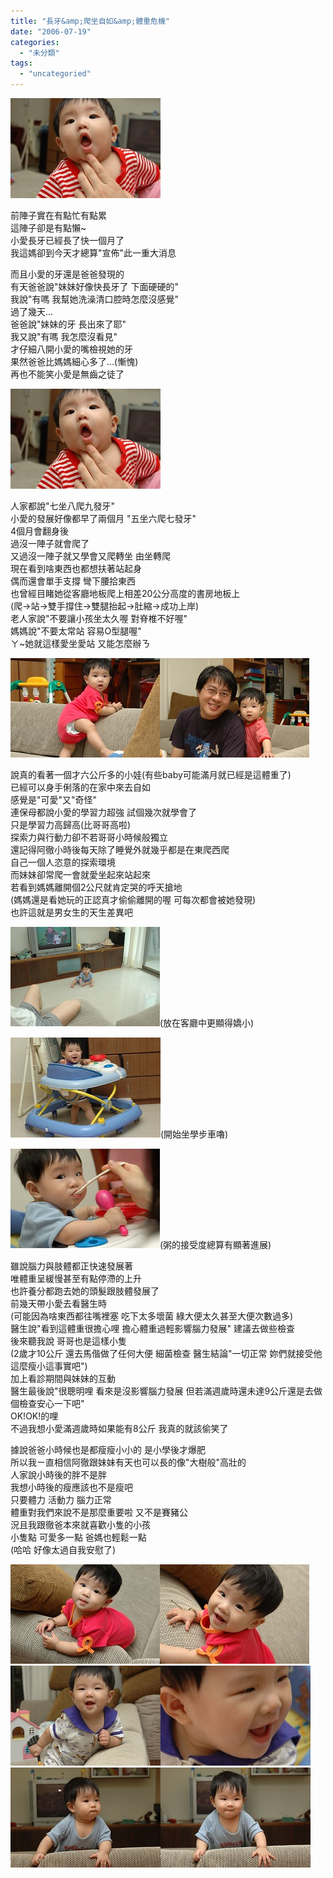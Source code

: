 ```yaml
---
title: "長牙&amp;爬坐自如&amp;體重危機"
date: "2006-07-19"
categories: 
  - "未分類"
tags: 
  - "uncategoried"
---
```


![](images/189189540_8ebd07deba_m.jpg)

前陣子實在有點忙有點累  
這陣子卻是有點懶~  
小愛長牙已經長了快一個月了  
我這媽卻到今天才總算"宣佈"此一重大消息

而且小愛的牙還是爸爸發現的  
有天爸爸說"妹妹好像快長牙了 下面硬硬的"  
我說"有嗎 我幫她洗澡清口腔時怎麼沒感覺"  
過了幾天...  
爸爸說"妹妹的牙 長出來了耶"  
我又說"有嗎 我怎麼沒看見"  
才仔細八開小愛的嘴檢視她的牙  
果然爸爸比媽媽細心多了...(慚愧)  
再也不能笑小愛是無齒之徒了

![](images/189189540_8ebd07deba_m.jpg)

人家都說"七坐八爬九發牙"  
小愛的發展好像都早了兩個月 "五坐六爬七發牙"  
4個月會翻身後  
過沒一陣子就會爬了  
又過沒一陣子就又學會又爬轉坐 由坐轉爬  
現在看到啥東西也都想扶著站起身  
偶而還會單手支撐 彎下腰拾東西  
也曾經目睹她從客廳地板爬上相差20公分高度的書房地板上  
(爬->站->雙手撐住->雙腿抬起->肚縮->成功上岸)  
老人家說"不要讓小孩坐太久喔 對脊椎不好喔"  
媽媽說"不要太常站 容易O型腿喔"  
ㄚ~她就這樣愛坐愛站 又能怎麼辦ㄋ

![](images/192650626_0fd282c7db_m.jpg)![](images/192652555_a3c3f3932f_m.jpg)

說真的看著一個才六公斤多的小娃(有些baby可能滿月就已經是這體重了)  
已經可以身手俐落的在家中來去自如  
感覺是"可愛"又"奇怪"  
連保母都說小愛的學習力超強 試個幾次就學會了  
只是學習力高歸高(比哥哥高啦)  
探索力與行動力卻不若哥哥小時候般獨立  
還記得阿徹小時後每天除了睡覺外就幾乎都是在東爬西爬  
自己一個人恣意的探索環境  
而妹妹卻常爬一會就愛坐起來站起來  
若看到媽媽離開個2公尺就肯定哭的呼天搶地  
(媽媽還是看她玩的正認真才偷偷離開的喔 可每次都會被她發現)  
也許這就是男女生的天生差異吧

![](images/192654178_41744c4dc8_m.jpg)(放在客廳中更顯得嬌小)

![](images/192636723_43032bc9bc_m.jpg)(開始坐學步車嚕)

![](images/192655337_5943d897ef_m.jpg)(粥的接受度總算有顯著進展)

雖說腦力與肢體都正快速發展著  
唯體重呈緩慢甚至有點停滯的上升  
也許養分都跑去她的頭髮跟肢體發展了  
前幾天帶小愛去看醫生時  
(可能因為啥東西都往嘴裡塞 吃下太多壞菌 綠大便太久甚至大便次數過多)  
醫生說"看到這體重很擔心哩 擔心體重過輕影響腦力發展" 建議去做些檢查  
後來聽我說 哥哥也是這樣小隻  
(2歲才10公斤 還去馬偕做了任何大便 細菌檢查 醫生結論"一切正常 妳們就接受他這麼瘦小這事實吧")  
加上看診期間與妹妹的互動  
醫生最後說"很聰明哩 看來是沒影響腦力發展 但若滿週歲時還未達9公斤還是去做個檢查安心一下吧"  
OK!OK!的哩  
不過我想小愛滿週歲時如果能有8公斤 我真的就該偷笑了

據說爸爸小時候也是都瘦瘦小小的 是小學後才爆肥  
所以我ㄧ直相信阿徹跟妹妹有天也可以長的像"大樹般"高壯的  
人家說小時後的胖不是胖  
我想小時後的瘦應該也不是瘦吧  
只要體力 活動力 腦力正常  
體重對我們來說不是那麼重要啦 又不是賽豬公  
況且我跟徹爸本來就喜歡小隻的小孩  
小隻點 可愛多一點 爸媽也輕鬆一點  
(哈哈 好像太過自我安慰了)

![](images/192651894_9ec18aeaed_m.jpg)![](images/192649347_0447df23aa_m.jpg)![](images/192635200_2f3c622088_m.jpg)![](images/192636009_847665b628_m.jpg)![](images/189198147_e750dc3fc4_m.jpg)![](images/189197846_7eb53a49f7_m.jpg)
